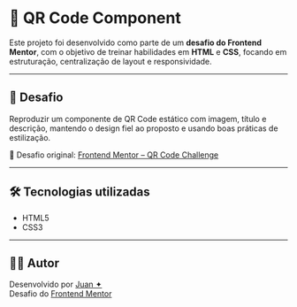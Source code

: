 # 📱 QR Code Component

Este projeto foi desenvolvido como parte de um **desafio do Frontend Mentor**, com o objetivo de treinar habilidades em **HTML** e **CSS**, focando em estruturação, centralização de layout e responsividade.

---

## 🎯 Desafio

Reproduzir um componente de QR Code estático com imagem, título e descrição, mantendo o design fiel ao proposto e usando boas práticas de estilização.

🔗 Desafio original: [Frontend Mentor – QR Code Challenge](https://www.frontendmentor.io/challenges/qr-code-component-iux_sIO_H)

---

## 🛠️ Tecnologias utilizadas

- HTML5
- CSS3

---


## 👨‍💻 Autor

Desenvolvido por [Juan ✦](https://github.com/juansillva)  
Desafio do [Frontend Mentor](https://www.frontendmentor.io)  

